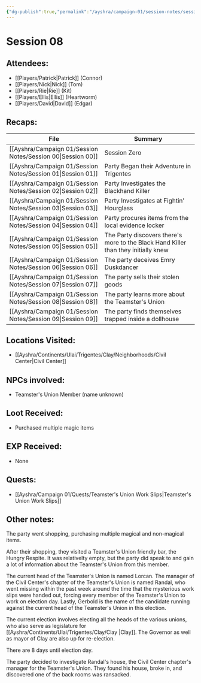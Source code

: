 ```yaml
---
{"dg-publish":true,"permalink":"/ayshra/campaign-01/session-notes/session-08/","tags":["session,"],"dgShowLocalGraph":true}
---
```


# Session 08

## Attendees:
- [[Players/Patrick\|Patrick]] (Connor)
- [[Players/Nick\|Nick]] (Tom)
- [[Players/Rie\|Rie]] (Kit)
- [[Players/Ellis\|Ellis]] (Heartworm)
- [[Players/David\|David]] (Edgar)

## Recaps:
| File                                                           | Summary                                                                            |
| -------------------------------------------------------------- | ---------------------------------------------------------------------------------- |
| [[Ayshra/Campaign 01/Session Notes/Session 00\|Session 00]] | Session Zero                                                                       |
| [[Ayshra/Campaign 01/Session Notes/Session 01\|Session 01]] | Party Began their Adventure in Trigentes                                           |
| [[Ayshra/Campaign 01/Session Notes/Session 02\|Session 02]] | Party Investigates the Blackhand Killer                                            |
| [[Ayshra/Campaign 01/Session Notes/Session 03\|Session 03]] | Party Investigates at Fightin' Hourglass                                           |
| [[Ayshra/Campaign 01/Session Notes/Session 04\|Session 04]] | Party procures items from the local evidence locker                                |
| [[Ayshra/Campaign 01/Session Notes/Session 05\|Session 05]] | The Party discovers there's more to the Black Hand Killer than they initially knew |
| [[Ayshra/Campaign 01/Session Notes/Session 06\|Session 06]] | The party deceives Emry Duskdancer                                                 |
| [[Ayshra/Campaign 01/Session Notes/Session 07\|Session 07]] | The party sells their stolen goods                                                 |
| [[Ayshra/Campaign 01/Session Notes/Session 08\|Session 08]] | The party learns more about the Teamster's Union                                   |
| [[Ayshra/Campaign 01/Session Notes/Session 09\|Session 09]] | The party finds themselves trapped inside a dollhouse                              |


## Locations Visited:
- [[Ayshra/Continents/Ulai/Trigentes/Clay/Neighborhoods/Civil Center\|Civil Center]]
## NPCs involved:
- Teamster's Union Member (name unknown)
## Loot Received:
- Purchased multiple magic items
## EXP Received:
- None
## Quests:
- [[Ayshra/Campaign 01/Quests/Teamster's Union Work Slips\|Teamster's Union Work Slips]]

## Other notes:

The party went shopping, purchasing multiple magical and non-magical items. 

After their shopping, they visited a Teamster's Union friendly bar, the Hungry Respite. It was relativelty empty, but the party did speak to and gain a lot of information about the Teamster's Union from this member.

The current head of the Teamster's Union is named Lorcan. The manager of the Civil Center's chapter of the Teamster's Union is named Randal, who went missing within the past week around the time that the mysterious work slips were handed out, forcing every member of the Teamster's Union to work on election day. Lastly, Gerbold is the name of the candidate running against the current head of the Teamster's Union in this election.

The current election involves electing all the heads of the various unions, who also serve as legislature for [[Ayshra/Continents/Ulai/Trigentes/Clay/Clay \|Clay]]. The Governor as well as mayor of Clay are also up for re-election. 

There are 8 days until election day. 

The party decided to investigate Randal's house, the Civil Center chapter's manager for the Teamster's Union. They found his house, broke in, and discovered one of the back rooms was ransacked.
